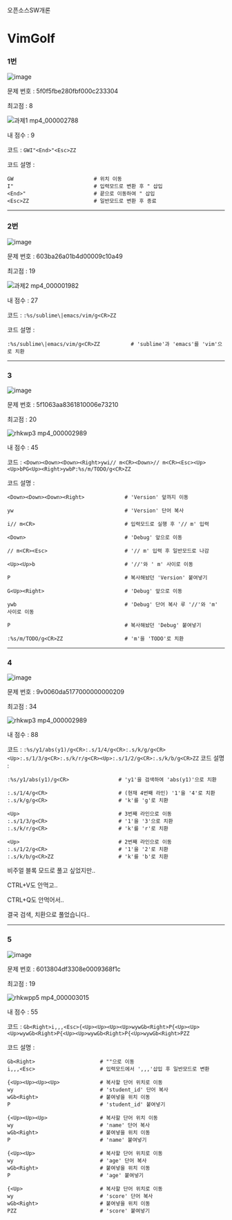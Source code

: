 오픈소스SW개론
# VimGolf


### 1번

![image](https://user-images.githubusercontent.com/94598039/144725723-070abe15-3f8f-454b-973f-e03e493c98a8.png)


문제 번호 : 5f0f5fbe280fbf000c233304

최고점 : 8

![과제1 mp4_000002788](https://user-images.githubusercontent.com/94598039/144727108-d5972bc6-bfae-4497-907c-bda32b653c23.gif)


내 점수 : 9

코드 : 
`
GWI"<End>"<Esc>ZZ
`

코드 설명 :
```
GW                          # 위치 이동
I"                          # 입력모드로 변환 후 " 삽입
<End>"                      # 끝으로 이동하여 " 삽입
<Esc>ZZ                     # 일반모드로 변환 후 종료
```

---

### 2번

![image](https://user-images.githubusercontent.com/94598039/144725746-c1a2cbea-2521-47f1-bed8-ea9471b48b48.png)

문제 번호 : 603ba26a01b4d00009c10a49

최고점 : 19

![과제2 mp4_000001982](https://user-images.githubusercontent.com/94598039/144727223-ba892272-0785-4086-9dcb-7fd5223afaaf.gif)


내 점수 : 27

코드 : 
`
:%s/sublime\|emacs/vim/g<CR>ZZ
`

코드 설명 :
```
:%s/sublime\|emacs/vim/g<CR>ZZ          # 'sublime'과 'emacs'를 'vim'으로 치환
```

---

### 3

![image](https://user-images.githubusercontent.com/94598039/144725786-06683b1a-4048-412b-b650-83a4b38ba0ba.png)


문제 번호 : 5f1063aa8361810006e73210

최고점 : 20


![rhkwp3 mp4_000002989](https://user-images.githubusercontent.com/94598039/144727375-a461a6df-1afe-4699-acfb-846af9cc1975.gif)



내 점수 : 45

코드 : `<Down><Down><Down><Right>ywi// m<CR><Down>// m<CR><Esc><Up><Up>bPG<Up><Right>ywbP:%s/m/TODO/g<CR>ZZ`


코드 설명 :
```
<Down><Down><Down><Right>             # 'Version' 앞까지 이동

yw                                    # 'Version' 단어 복사

i// m<CR>                             # 입력모드로 실행 후 '// m' 입력

<Down>                                # 'Debug' 앞으로 이동

// m<CR><Esc>                         # '// m' 입력 후 일반모드로 나감

<Up><Up>b                             # '//'와 ' m' 사이로 이동

P                                     # 복사해놨던 'Version' 붙여넣기

G<Up><Right>                          # 'Debug' 앞으로 이동

ywb                                   # 'Debug' 단어 복사 루 '//'와 'm' 사이로 이동

P                                     # 복사해놨던 'Debug' 붙여넣기

:%s/m/TODO/g<CR>ZZ                    # 'm'을 'TODO'로 치환
```

---

### 4

![image](https://user-images.githubusercontent.com/94598039/144725797-80ba4586-7f30-4d9a-abc2-512e1fd034c2.png)


문제 번호 : 9v0060da5177000000000209

최고점 : 34


![rhkwp3 mp4_000002989](https://user-images.githubusercontent.com/94598039/144727384-8faeec83-95b8-439c-8f21-0e0e3f3f128a.gif)



내 점수 : 88

코드 :
  `
  :%s/y1/abs(y1)/g<CR>:.s/1/4/g<CR>:.s/k/g/g<CR><Up>:.s/1/3/g<CR>:.s/k/r/g<CR><Up>:.s/1/2/g<CR>:.s/k/b/g<CR>ZZ
  `
코드 설명 :
  ```
  :%s/y1/abs(y1)/g<CR>                # 'y1'을 검색하여 'abs(y1)'으로 치환
  
  :.s/1/4/g<CR>                       # (현재 4번째 라인) '1'을 '4'로 치환
  :.s/k/g/g<CR>                       # 'k'를 'g'로 치환
  
  <Up>                                # 3번째 라인으로 이동
  :.s/1/3/g<CR>                       # '1'을 '3'으로 치환
  :.s/k/r/g<CR>                       # 'k'를 'r'로 치환
  
  <Up>                                # 2번째 라인으로 이동
  :.s/1/2/g<CR>                       # '1'을 '2'로 치환
  :.s/k/b/g<CR>ZZ                     # 'k'를 'b'로 치환
  ```


  비주얼 블록 모드로 풀고 싶었지만..


  CTRL+V도 안먹고..
  

  CTRL+Q도 안먹어서..

  결국 검색, 치환으로 풀었습니다..

---

### 5
![image](https://user-images.githubusercontent.com/94598039/144725805-8b311a85-7e4c-4074-a5ed-55ab3b2d78f5.png)


문제 번호 : 6013804df3308e0009368f1c

최고점 : 19


![rhkwpp5 mp4_000003015](https://user-images.githubusercontent.com/94598039/144727390-7b18e940-4e1a-49ba-a136-29109aca36ac.gif)



내 점수 : 55

코드 : 
`
Gb<Right>i,,,<Esc>{<Up><Up><Up><Up>wywGb<Right>P{<Up><Up><Up>wywGb<Right>P{<Up><Up>wywGb<Right>P{<Up>wywGb<Right>PZZ
`

코드 설명 :
```
Gb<Right>                     # ""으로 이동
i,,,<Esc>                     # 입력모드에서 ',,,'삽입 후 일반모드로 변환

{<Up><Up><Up><Up>             # 복사할 단어 위치로 이동
wy                            # 'student_id' 단어 복사
wGb<Right>                    # 붙여넣을 위치 이동
P                             # 'student_id' 붙여넣기

{<Up><Up><Up>                 # 복사할 단어 위치 이동
wy                            # 'name' 단어 복사
wGb<Right>                    # 붙여넣을 위치 이동
P                             # 'name' 붙여넣기

{<Up><Up>                     # 복사할 단어 위치로 이동
wy                            # 'age' 단어 복사
wGb<Right>                    # 붙여넣을 위치 이동
P                             # 'age' 붙여넣기

{<Up>                         # 복사할 단어 위치로 이동
wy                            # 'score' 단어 복사
wGb<Right>                    # 붙여넣을 위치 이동
PZZ                           # 'score' 붙여넣기
```
